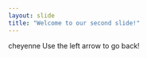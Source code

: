 ```yaml
---
layout: slide
title: "Welcome to our second slide!"
---
```

cheyenne
Use the left arrow to go back!
